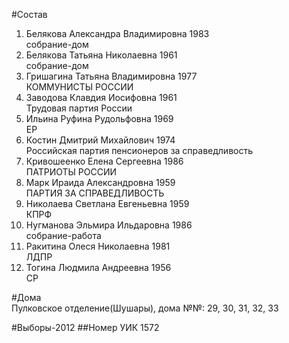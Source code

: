 #Состав
1. Белякова Александра Владимировна 1983   
    собрание-дом
2. Белякова Татьяна Николаевна 1961   
    собрание-дом
3. Гришагина Татьяна Владимировна 1977   
    КОММУНИСТЫ РОССИИ
4. Заводова Клавдия Иосифовна 1961   
    Трудовая партия России
5. Ильина Руфина Рудольфовна 1969   
    ЕР
6. Костин Дмитрий Михайлович 1974   
    Российская партия пенсионеров за справедливость
7. Кривошеенко Елена Сергеевна 1986   
    ПАТРИОТЫ РОССИИ
8. Марк Ираида Александровна 1959   
    ПАРТИЯ ЗА СПРАВЕДЛИВОСТЬ
9. Николаева Светлана Евгеньевна 1959   
    КПРФ
10. Нугманова Эльмира Ильдаровна 1986   
    собрание-работа
11. Ракитина Олеся Николаевна 1981   
    ЛДПР
12. Тогина Людмила Андреевна 1956   
    СР

#Дома  
Пулковское отделение(Шушары), дома №№: 29, 30, 31, 32, 33

#Выборы-2012
##Номер УИК
1572
